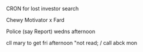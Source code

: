 CRON for lost investor search

Chewy Motivator x Fard 

Police (say Report) wedns afternoon

cll mary to get fri afternoon
"not read; / call abck mon